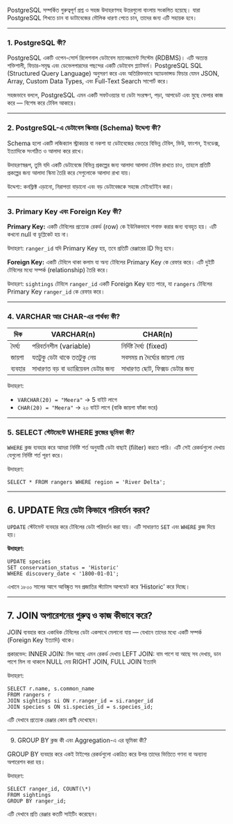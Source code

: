 PostgreSQL সম্পর্কিত গুরুত্বপূর্ণ প্রশ্ন ও সহজ উদাহরণসহ উত্তরগুলো বাংলায় সংকলিত হয়েছে। যারা PostgreSQL শিখতে চান বা ডাটাবেজের মৌলিক ধারণা পেতে চান, তাদের জন্য এটি সহায়ক হবে।

---

### 1. PostgreSQL কী?

PostgreSQL একটি ওপেন-সোর্স রিলেশনাল ডেটাবেস ম্যানেজমেন্ট সিস্টেম (RDBMS)। এটি অত্যন্ত শক্তিশালী, ফিচার-সমৃদ্ধ এবং ডেভেলপারদের পছন্দের একটি ডেটাবেস প্ল্যাটফর্ম। PostgreSQL SQL (Structured Query Language) অনুসরণ করে এবং অতিরিক্তভাবে অ্যাডভান্সড ফিচার যেমন JSON, Array, Custom Data Types, এবং Full-Text Search সাপোর্ট করে।

সহজভাবে বললে, PostgreSQL এমন একটি সফটওয়্যার যা ডেটা সংরক্ষণ, পড়া, আপডেট এবং মুছে ফেলার কাজ করে — বিশেষ করে টেবিল আকারে।

---

### 2. PostgreSQL-এ ডেটাবেস স্কিমার (Schema) উদ্দেশ্য কী?

Schema হলো একটি লজিক্যাল স্ট্রাকচার বা নকশা যা ডেটাবেজের ভেতরে বিভিন্ন টেবিল, ভিউ, ফাংশন, ইনডেক্স, ইত্যাদিকে সংগঠিত ও আলাদা করে রাখে।

উদাহরণস্বরূপ, তুমি যদি একটি ডেটাবেজে বিভিন্ন প্রকল্পের জন্য আলাদা আলাদা টেবিল রাখতে চাও, তাহলে প্রতিটি প্রকল্পের জন্য আলাদা স্কিমা তৈরি করে সেগুলোকে আলাদা রাখা যায়।

উদ্দেশ্য: কনফ্লিক্ট এড়ানো, নিরাপত্তা বাড়ানো এবং বড় ডেটাবেজকে সহজে মেইনটেইন করা।

---

### 3. Primary Key এবং Foreign Key কী?

**Primary Key:** একটি টেবিলের প্রত্যেক রেকর্ড (row) কে ইউনিকভাবে শনাক্ত করার জন্য ব্যবহৃত হয়। এটি কখনো null বা ডুপ্লিকেট হয় না।

উদাহরণ: `ranger_id` যদি Primary Key হয়, তবে প্রতিটি রেঞ্জারের ID ভিন্ন হবে।

**Foreign Key:** একটি টেবিলে থাকা কলাম যা অন্য টেবিলের Primary Key কে রেফার করে। এটি দুইটি টেবিলের মধ্যে সম্পর্ক (relationship) তৈরি করে।

উদাহরণ: `sightings` টেবিলে `ranger_id` একটি Foreign Key হতে পারে, যা `rangers` টেবিলের Primary Key `ranger_id` কে রেফার করে।

---

### 4. VARCHAR আর CHAR-এর পার্থক্য কী?

| দিক     | VARCHAR(n)                          | CHAR(n)                        |
| ------- | ----------------------------------- | ------------------------------ |
| দৈর্ঘ্য | পরিবর্তনশীল (variable)              | নির্দিষ্ট দৈর্ঘ্য (fixed)      |
| জায়গা   | যতটুকু ডেটা থাকে ততটুকু নেয়         | সবসময় n দৈর্ঘ্যের জায়গা নেয়    |
| ব্যবহার | সাধারণত বড় বা ভ্যারিয়েবল ডেটার জন্য | সাধারণত ছোট, ফিক্সড ডেটার জন্য |

উদাহরণ:

- `VARCHAR(20) = "Meera"` → 5 বাইট লাগে
- `CHAR(20) = "Meera"` → ২০ বাইট লাগে (বাকি জায়গা ফাঁকা ভরে)

---

### 5. SELECT স্টেটমেন্টে WHERE ক্লজের ভূমিকা কী?

`WHERE` ক্লজ ব্যবহার করে আমরা নির্দিষ্ট শর্ত অনুযায়ী ডেটা বাছাই (filter) করতে পারি। এটি সেই রেকর্ডগুলো দেখায় যেগুলো নির্দিষ্ট শর্ত পূরণ করে।

উদাহরণ:

```
SELECT * FROM rangers WHERE region = 'River Delta';
```

---

## 6. UPDATE দিয়ে ডেটা কিভাবে পরিবর্তন করব?

`UPDATE` স্টেটমেন্ট ব্যবহার করে টেবিলের ডেটা পরিবর্তন করা যায়। এটি সাধারণত `SET` এবং `WHERE` ক্লজ দিয়ে হয়।

**উদাহরণ:**

```
UPDATE species
SET conservation_status = 'Historic'
WHERE discovery_date < '1800-01-01';
```

এখানে ১৮০০ সালের আগে আবিষ্কৃত সব প্রজাতির স্ট্যাটাস আপডেট করে ‘Historic’ করে দিচ্ছে।

---

## 7. JOIN অপারেশনের গুরুত্ব ও কাজ কীভাবে করে?

JOIN ব্যবহার করে একাধিক টেবিলের ডেটা একসাথে মেলানো যায় — যেখানে তাদের মধ্যে একটি সম্পর্ক (Foreign Key ইত্যাদি) থাকে।

প্রকারভেদ:
INNER JOIN: মিল আছে এমন রেকর্ড দেখায়
LEFT JOIN: বাম পাশে যা আছে সব দেখায়, ডান পাশে মিল না থাকলে NULL দেয়
RIGHT JOIN, FULL JOIN ইত্যাদি

উদাহরণ:

```
SELECT r.name, s.common_name
FROM rangers r
JOIN sightings si ON r.ranger_id = si.ranger_id
JOIN species s ON si.species_id = s.species_id;
```

এটি দেখাবে প্রত্যেক রেঞ্জার কোন প্রাণী দেখেছেন।

---

9. GROUP BY ক্লজ কী এবং Aggregation-এ এর ভূমিকা কী?

GROUP BY ব্যবহার করে একই টাইপের রেকর্ডগুলো একত্রিত করে উপর তাদের ভিত্তিতে গণনা বা অন্যান্য অপারেশন করা হয়।

উদাহরণ:

```
SELECT ranger_id, COUNT(\*)
FROM sightings
GROUP BY ranger_id;
```

এটি দেখাবে প্রতি রেঞ্জার কতটি সাইটিং করেছেন।
